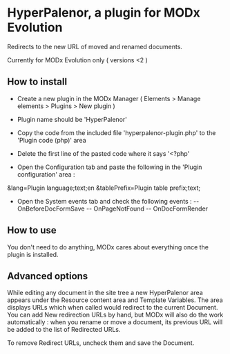 
HyperPalenor, a plugin for MODx Evolution
=========================================

Redirects to the new URL of moved and renamed documents. 

Currently for MODx Evolution only ( versions <2 )


How to install
--------------

* Create a new plugin in the MODx Manager ( Elements > Manage elements > Plugins > New plugin )

* Plugin name should be 'HyperPalenor'

* Copy the code from the included file 'hyperpalenor-plugin.php' to the 'Plugin code (php)' area

* Delete the first line of the pasted code where it says '<?php'

* Open the Configuration tab and paste the following in the 'Plugin configuration' area : 

&lang=Plugin language;text;en
&tablePrefix=Plugin table prefix;text;

* Open the System events tab and check the following events : 
-- OnBeforeDocFormSave
-- OnPageNotFound
-- OnDocFormRender


How to use
----------

You don't need to do anything, MODx cares about everything once the plugin is installed. 

Advanced options
----------------

While editing any document in the site tree a new HyperPalenor area appears under the Resource content area and Template Variables. The area displays URLs which when called would redirect to the current Document. You can add New redirection URLs by hand, but MODx will also do the work automatically : when you rename or move a document, its previous URL will be added to the list of Redirected URLs. 

To remove Redirect URLs, uncheck them and save the Document. 